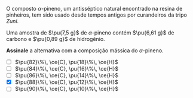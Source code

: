 O composto $\alpha$-pineno, um antisséptico natural encontrado na resina de pinheiros, tem sido usado desde tempos antigos por curandeiros da tripo *Zuni*.

Uma amostra de $\pu{7,5 g}$ de $\alpha$-pineno contém $\pu{6,61 g}$ de carbono e $\pu{0,89 g}$ de hidrogênio.

**Assinale** a alternativa com a composição mássica do $\alpha$-pineno.

- [ ] $\pu{82}\%\, \ce{C}, \pu{18}\%\, \ce{H}$
- [ ] $\pu{84}\%\, \ce{C}, \pu{16}\%\, \ce{H}$
- [ ] $\pu{86}\%\, \ce{C}, \pu{14}\%\, \ce{H}$
- [x] $\pu{88}\%\, \ce{C}, \pu{12}\%\, \ce{H}$
- [ ] $\pu{90}\%\, \ce{C}, \pu{10}\%\, \ce{H}$
